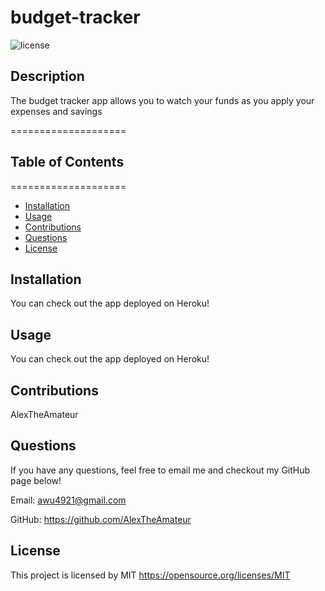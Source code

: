 # budget-tracker

![license](https://img.shields.io/badge/license-MIT-yellowgreen)

## Description

The budget tracker app allows you to watch your funds as you apply your expenses and savings

====================

## Table of Contents

====================

- [Installation](#installation)
- [Usage](#usage)
- [Contributions](#contibutions)
- [Questions](#questions)
- [License](#license)

## Installation

You can check out the app deployed on Heroku!

## Usage

You can check out the app deployed on Heroku!

## Contributions

AlexTheAmateur

## Questions

If you have any questions, feel free to email me and checkout my GitHub page below!

Email: awu4921@gmail.com

GitHub: https://github.com/AlexTheAmateur

## License

This project is licensed by MIT
https://opensource.org/licenses/MIT
